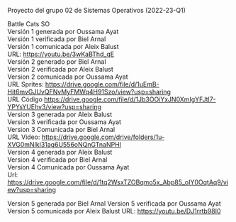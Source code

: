 Proyecto del grupo 02 de Sistemas Operativos (2022-23-Q1)  

Battle Cats SO  
Versión 1 generada por Oussama Ayat  
Versión 1 verificada por Biel Arnal  
Versión 1 comunicada por Aleix Balust  
URL: https://youtu.be/3wKaBThd_qE  
Versión 2 generado por Biel Arnal  
Versión 2 verificada por Aleix Balust  
Version 2 comunicada por Oussama Ayat  
URL Sprites: https://drive.google.com/file/d/1uEmB-Hit6mvGJUvQFNvMyFMWq4H91Szo/view?usp=sharing  
URL Código https://drive.google.com/file/d/1Jb3OOiYxJN0XmIgYFJtl7-YPYsYUEhv3/view?usp=sharing  
Version 3 generada por Aleix Balust  
Version 3 verificada por Oussama Ayat  
Version 3 Comunicada por Biel Arnal  
URL Video: https://drive.google.com/drive/folders/1u-XVG0mNIkl31ag6U556oNQnGTnaNPHl  
Version 4 generada por Aleix Balust  
Version 4 verificada por Biel Arnal  
Version 4 Comunicada por Oussama Ayat  
Url: https://drive.google.com/file/d/1tq2WsxTZOBqmo5x_Abp85_oIY0OqtAq9/view?usp=sharing  

Version 5 generada por Biel Arnal
Version 5 verificada por Oussama Ayat
Version 5 comunicada por Aleix Balust
URL: https://youtu.be/DJ1rrtb98I0
